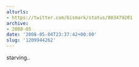 ```yaml
---
alturls:
- https://twitter.com/bismark/status/803479201
archive:
- 2008-05
date: '2008-05-04T23:37:42+00:00'
slug: '1209944262'
---
```


starving..

